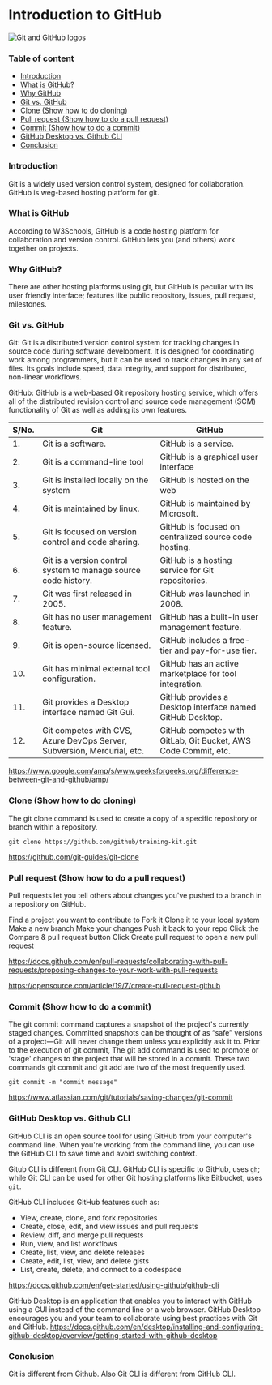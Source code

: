 # Introduction to GitHub

![Git and GitHub logos](https://encrypted-tbn0.gstatic.com/images?q=tbn:ANd9GcQ2sccyLe_SmvKqYfrPWoJrBWKkBnNF1VkC0A&usqp=CAU)

### Table of content 
- [Introduction](#introduction)
- [What is GitHub?](#whatisgithub)
- [Why GitHub](#whygithub)
- [Git vs. GitHub](#gitvsgithub)
- [Clone (Show how to do cloning)](#clone)
- [Pull request (Show how to do a pull request)](#pullrequest)
- [Commit (Show how to do a commit)](#commit)
- [GitHub Desktop vs. Github CLI](#githubdesktopgithubcli)
- [Conclusion](#conclusion)

### <a name='introduction'>Introduction</a>
Git is a widely used version control system, designed for collaboration.
GitHub is weg-based hosting platform for git.

### <a name='whatisgithub'>What is GitHub</a>
According to W3Schools, GitHub is a code hosting platform for collaboration and version control. GitHub lets you (and others) work together on projects.

### <a name='whygithub'>Why GitHub?</a>
There are other hosting platforms using git, but GitHub is peculiar with its user friendly interface; features like public repository, issues, pull request, milestones.

### <a name='gitvsgithub'>Git vs. GitHub</a>
Git: Git is a distributed version control system for tracking changes in source code during software development. It is designed for coordinating work among programmers, but it can be used to track changes in any set of files. Its goals include speed, data integrity, and support for distributed, non-linear workflows. 

GitHub: GitHub is a web-based Git repository hosting service, which offers all of the distributed revision control and source code management (SCM) functionality of Git as well as adding its own features. 

| S/No. | Git | GitHub |
| --- | --- | --- |
| 1. | Git is a software. | GitHub is a service. |
| 2. | Git is a command-line tool | GitHub is a graphical user interface |
| 3. | Git is installed locally on the system | GitHub is hosted on the web |
| 4. | Git is maintained by linux. | GitHub is maintained by Microsoft. |
| 5. | Git is focused on version control and code sharing. | GitHub is focused on centralized source code hosting. |
| 6. | Git is a version control system to manage source code history. | GitHub is a hosting service for Git repositories. |
| 7. | Git was first released in 2005. | GitHub was launched in 2008. |
| 8. | Git has no user management feature. | GitHub has a built-in user management feature. |
| 9. | Git is open-source licensed. | GitHub includes a free-tier and pay-for-use tier. |
| 10. | Git has minimal external tool configuration. | GitHub has an active marketplace for tool integration. |
| 11. | Git provides a Desktop interface named Git Gui. | GitHub provides a Desktop interface named GitHub Desktop. |
| 12. | Git competes with CVS, Azure DevOps Server, Subversion, Mercurial, etc. | GitHub competes with GitLab, Git Bucket, AWS Code Commit, etc. |

https://www.google.com/amp/s/www.geeksforgeeks.org/difference-between-git-and-github/amp/


### <a name='clone'>Clone (Show how to do cloning)</a>
The git clone command is used to create a copy of a specific repository or branch within a repository.

 ```shell
 git clone https://github.com/github/training-kit.git
 ```

https://github.com/git-guides/git-clone


### <a name='pullrequest'>Pull request (Show how to do a pull request)</a>
Pull requests let you tell others about changes you've pushed to a branch in a repository on GitHub.

Find a project you want to contribute to
Fork it
Clone it to your local system
Make a new branch
Make your changes
Push it back to your repo
Click the Compare & pull request button
Click Create pull request to open a new pull request

https://docs.github.com/en/pull-requests/collaborating-with-pull-requests/proposing-changes-to-your-work-with-pull-requests

https://opensource.com/article/19/7/create-pull-request-github


### <a name='commit'>Commit (Show how to do a commit)</a>
The git commit command captures a snapshot of the project's currently staged changes. Committed snapshots can be thought of as “safe” versions of a project—Git will never change them unless you explicitly ask it to. Prior to the execution of git commit, The git add command is used to promote or 'stage' changes to the project that will be stored in a commit. These two commands git commit and git add are two of the most frequently used. 

```shell
git commit -m "commit message"
```

https://www.atlassian.com/git/tutorials/saving-changes/git-commit


### <a name='githubdesktopgithubcli'>GitHub Desktop vs. Github CLI</a>
GitHub CLI is an open source tool for using GitHub from your computer's command line. When you're working from the command line, you can use the GitHub CLI to save time and avoid switching context.

Gitub CLI is different from Git CLI. GitHub CLI is specific to GitHub, uses `gh`; while Git CLI can be used for other Git hosting platforms like Bitbucket, uses `git`.

GitHub CLI includes GitHub features such as:

- View, create, clone, and fork repositories
- Create, close, edit, and view issues and pull requests
- Review, diff, and merge pull requests
- Run, view, and list workflows
- Create, list, view, and delete releases
- Create, edit, list, view, and delete gists
- List, create, delete, and connect to a codespace

https://docs.github.com/en/get-started/using-github/github-cli

GitHub Desktop is an application that enables you to interact with GitHub using a GUI instead of the command line or a web browser. GitHub Desktop encourages you and your team to collaborate using best practices with Git and GitHub.
https://docs.github.com/en/desktop/installing-and-configuring-github-desktop/overview/getting-started-with-github-desktop

### <a name='conclusion'>Conclusion</a>
Git is different from Github. Also Git CLI is different from GitHub CLI.
